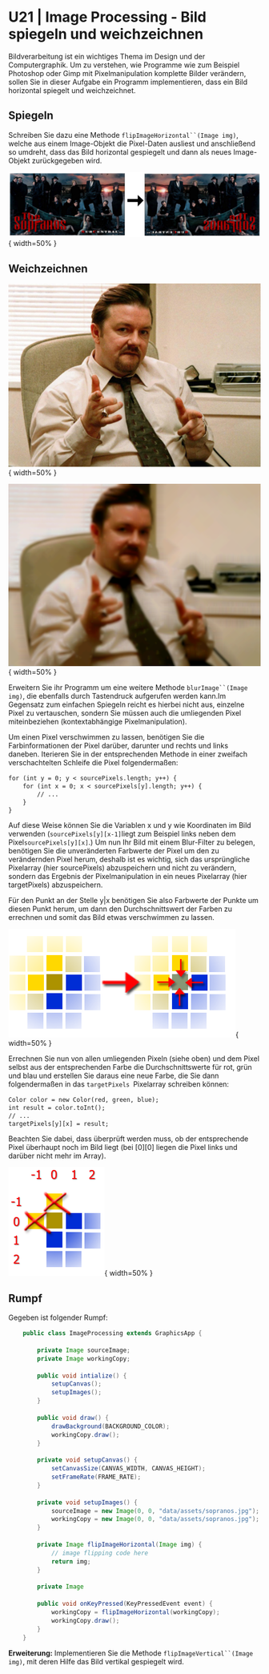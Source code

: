 # U21 | Image Processing - Bild spiegeln und weichzeichnen

Bildverarbeitung ist ein wichtiges Thema im Design und der
Computergraphik. Um zu verstehen, wie Programme wie zum Beispiel
Photoshop oder Gimp mit Pixelmanipulation komplette Bilder verändern,
sollen Sie in dieser Aufgabe ein Programm implementieren, dass ein Bild horizontal spiegelt und weichzeichnet.

## Spiegeln

Schreiben Sie dazu eine Methode ` flipImageHorizontal``(Image img) `, welche
aus einem Image-Objekt die Pixel-Daten ausliest und anschließend so
umdreht, dass das Bild horizontal gespiegelt und dann als neues
Image-Objekt zurückgegeben wird.

![Sopranos](docs/09_sopranos.png){ width=50% }

## Weichzeichnen

![Bild ohne Blureffekt](docs/10_the_office_orig.png){ width=50% }

![Bild mit (mehrfachem) Blureffekt](docs/10_the_office_blur.png){ width=50% }

Erweitern Sie ihr Programm um eine
weitere Methode ` blurImage``(Image img) `, die ebenfalls durch Tastendruck aufgerufen werden kann.Im Gegensatz zum einfachen Spiegeln reicht es hierbei nicht aus, einzelne Pixel zu vertauschen, sondern Sie müssen auch die umliegenden Pixel miteinbeziehen (kontextabhängige Pixelmanipulation).

Um einen Pixel verschwimmen zu lassen, benötigen Sie die
Farbinformationen der Pixel darüber, darunter und rechts und links
daneben. Iterieren Sie in der entsprechenden Methode in einer zweifach
verschachtelten Schleife die Pixel folgendermaßen:

    for (int y = 0; y < sourcePixels.length; y++) {
        for (int x = 0; x < sourcePixels[y].length; y++) {
            // ...
        }
    }

Auf diese Weise können Sie die Variablen x und y wie Koordinaten im Bild verwenden (`sourcePixels[y][x-1]`liegt zum Beispiel links neben dem Pixel`sourcePixels[y][x]`.) Um nun Ihr Bild mit einem Blur-Filter zu belegen, benötigen Sie die unveränderten Farbwerte der Pixel um den zu verändernden Pixel herum, deshalb ist es wichtig, sich das ursprüngliche Pixelarray (hier sourcePixels) abzuspeichern und nicht zu verändern, sondern das Ergebnis der Pixelmanipulation in ein neues Pixelarray (hier targetPixels) abzuspeichern.

Für den Punkt an der Stelle y\|x benötigen Sie also Farbwerte der Punkte um diesen Punkt herum, um dann den Durchschnittswert der Farben zu errechnen und somit das Bild etwas verschwimmen zu lassen.

![Blur-Verfahren](docs/10_blur.png){ width=50% }

Errechnen Sie nun von allen umliegenden Pixeln (siehe oben) und dem
Pixel selbst aus der entsprechenden Farbe die Durchschnittswerte für
rot, grün und blau und erstellen Sie daraus eine neue Farbe, die Sie
dann folgendermaßen in das `targetPixels `Pixelarray schreiben können:

    Color color = new Color(red, green, blue);
    int result = color.toInt();
    // ...
    targetPixels[y][x] = result;

Beachten Sie dabei, dass überprüft werden muss, ob der entsprechende
Pixel überhaupt noch im Bild liegt (bei \[0\]\[0\] liegen die Pixel
links und darüber nicht mehr im Array).

![Blir Verfahren für Ecken eines Bildes](docs/10_blur2.png){ width=50% }

## Rumpf
Gegeben ist folgender Rumpf:

```java
    public class ImageProcessing extends GraphicsApp {

        private Image sourceImage;
        private Image workingCopy;

        public void intialize() {
            setupCanvas();
            setupImages();
        }

        public void draw() {
            drawBackground(BACKGROUND_COLOR);
            workingCopy.draw();
        }

        private void setupCanvas() {
            setCanvasSize(CANVAS_WIDTH, CANVAS_HEIGHT);
            setFrameRate(FRAME_RATE);
        }

        private void setupImages() {
            sourceImage = new Image(0, 0, "data/assets/sopranos.jpg");
            workingCopy = new Image(0, 0, "data/assets/sopranos.jpg");
        }

        private Image flipImageHorizontal(Image img) {
            // image flipping code here
            return img;
        }
        
        private Image 

        public void onKeyPressed(KeyPressedEvent event) {
            workingCopy = flipImageHorizontal(workingCopy);
            workingCopy.draw();
        }
    }
```

**Erweiterung:** Implementieren Sie die Methode
` flipImageVertical``(Image img) `, mit deren Hilfe das Bild vertikal
gespiegelt wird.

